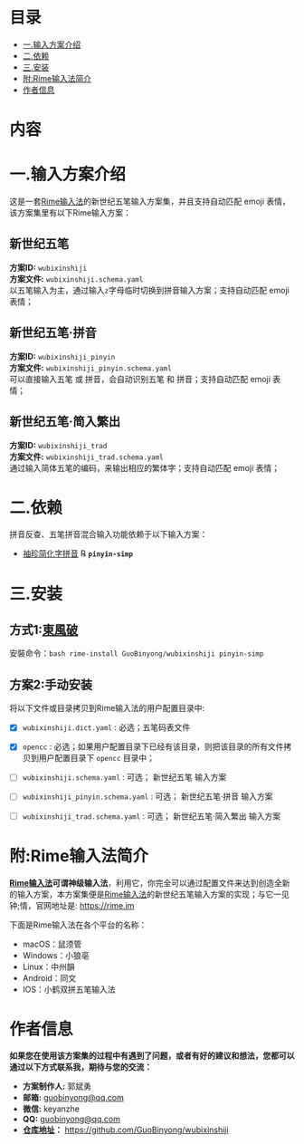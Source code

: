 [袖珍简化字拼音]: https://github.com/rime/rime-pinyin-simp
[東風破]: https://github.com/rime/plum
[仓库地址]: https://github.com/GuoBinyong/wubixinshiji
[Rime输入法]: https://rime.im


目录
=================
- [一.输入方案介绍](#一.输入方案介绍)
- [二.依赖](#二.依赖)
- [三.安装](#三.安装)
- [附:Rime输入法简介](#附:Rime输入法简介)
- [作者信息](#作者信息)


内容
===================


# 一.输入方案介绍
这是一套[Rime输入法][]的新世纪五笔输入方案集，并且支持自动匹配 emoji 表情，该方案集里有以下Rime输入方案：

## 新世纪五笔
**方案ID:** `wubixinshiji`  
**方案文件:** `wubixinshiji.schema.yaml`  
以五笔输入为主，通过输入`z`字母临时切换到拼音输入方案；支持自动匹配 emoji 表情；


## 新世纪五笔·拼音
**方案ID:** `wubixinshiji_pinyin`  
**方案文件:** `wubixinshiji_pinyin.schema.yaml`  
可以直接输入五笔 或 拼音，会自动识别五笔 和 拼音；支持自动匹配 emoji 表情；

## 新世纪五笔·简入繁出
**方案ID:** `wubixinshiji_trad`   
**方案文件:** `wubixinshiji_trad.schema.yaml`  
通过输入简体五笔的编码，来输出相应的繁体字；支持自动匹配 emoji 表情；




# 二.依赖

拼音反查、五笔拼音混合输入功能依赖于以下输入方案：  
  - [袖珍简化字拼音][] ℞ **`pinyin-simp`**


# 三.安装

## 方式1:[東風破][]
安裝命令：`bash rime-install GuoBinyong/wubixinshiji pinyin-simp`



## 方案2:手动安装
将以下文件或目录拷贝到Rime输入法的用户配置目录中:  

- [x] `wubixinshiji.dict.yaml` : 必选；五笔码表文件
- [x] `opencc` : 必选；如果用户配置目录下已经有该目录，则把该目录的所有文件拷贝到用户配置目录下 `opencc` 目录中；
- [ ] `wubixinshiji.schema.yaml` : 可选； 新世纪五笔 输入方案
- [ ] `wubixinshiji_pinyin.schema.yaml` : 可选； 新世纪五笔·拼音 输入方案
- [ ] `wubixinshiji_trad.schema.yaml` : 可选； 新世纪五笔·简入繁出 输入方案





# 附:Rime输入法简介
**[Rime输入法][]**可谓**神级输入法**，利用它，你完全可以通过配置文件来达到创造全新的输入方案，本方案集便是[Rime输入法][]的新世纪五笔输入方案的实现；与它一见钟;情，官网地址是: https://rime.im

下面是Rime输入法在各个平台的名称：
- macOS：鼠须管
- Windows：小狼亳
- Linux：中州韻
- Android：同文
- IOS：小鹤双拼五笔输入法







# 作者信息
**如果您在使用该方案集的过程中有遇到了问题，或者有好的建议和想法，您都可以通过以下方式联系我，期待与您的交流：**  

- **方案制作人:** 郭斌勇
- **邮箱:** guobinyong@qq.com
- **微信:** keyanzhe
- **QQ:** guobinyong@qq.com
- **[仓库地址][]：** https://github.com/GuoBinyong/wubixinshiji